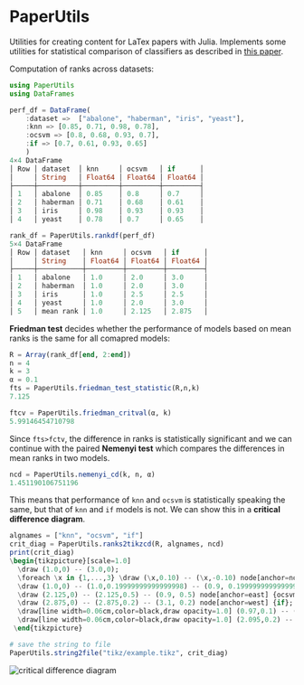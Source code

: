 # PaperUtils
Utilities for creating content for LaTex papers with Julia. Implements some utilities for statistical comparison of classifiers as described in [this paper](http://www.jmlr.org/papers/volume7/demsar06a/demsar06a.pdf).

Computation of ranks across datasets:

```julia
using PaperUtils
using DataFrames

perf_df = DataFrame(
	:dataset =>  ["abalone", "haberman", "iris", "yeast"],
	:knn => [0.85, 0.71, 0.98, 0.78],
	:ocsvm => [0.8, 0.68, 0.93, 0.7],
	:if => [0.7, 0.61, 0.93, 0.65]
	)
4×4 DataFrame
│ Row │ dataset  │ knn     │ ocsvm   │ if      │
│     │ String   │ Float64 │ Float64 │ Float64 │
├─────┼──────────┼─────────┼─────────┼─────────┤
│ 1   │ abalone  │ 0.85    │ 0.8     │ 0.7     │
│ 2   │ haberman │ 0.71    │ 0.68    │ 0.61    │
│ 3   │ iris     │ 0.98    │ 0.93    │ 0.93    │
│ 4   │ yeast    │ 0.78    │ 0.7     │ 0.65    │

rank_df = PaperUtils.rankdf(perf_df)
5×4 DataFrame
│ Row │ dataset   │ knn     │ ocsvm   │ if      │
│     │ String    │ Float64 │ Float64 │ Float64 │
├─────┼───────────┼─────────┼─────────┼─────────┤
│ 1   │ abalone   │ 1.0     │ 2.0     │ 3.0     │
│ 2   │ haberman  │ 1.0     │ 2.0     │ 3.0     │
│ 3   │ iris      │ 1.0     │ 2.5     │ 2.5     │
│ 4   │ yeast     │ 1.0     │ 2.0     │ 3.0     │
│ 5   │ mean rank │ 1.0     │ 2.125   │ 2.875   │
```

**Friedman test** decides whether the performance of models based on mean ranks is the same for all comapred models:

```julia
R = Array(rank_df[end, 2:end])
n = 4
k = 3
α = 0.1
fts = PaperUtils.friedman_test_statistic(R,n,k)
7.125

ftcv = PaperUtils.friedman_critval(α, k)
5.99146454710798
```

Since `fts>fctv`, the difference in ranks is statistically significant and we can continue with the paired **Nemenyi test** which compares the differences in mean ranks in two models.

```julia
ncd = PaperUtils.nemenyi_cd(k, n, α)
1.451190106751196
```

This means that performance of `knn` and `ocsvm` is statistically speaking the same, but that of `knn` and `if` models is not. We can show this in a **critical difference diagram**.

```julia
algnames = ["knn", "ocsvm", "if"]
crit_diag = PaperUtils.ranks2tikzcd(R, algnames, ncd)
print(crit_diag)
\begin{tikzpicture}[scale=1.0] 
  \draw (1.0,0) -- (3.0,0); 
  \foreach \x in {1,...,3} \draw (\x,0.10) -- (\x,-0.10) node[anchor=north]{$\x$}; 
  \draw (1.0,0) -- (1.0,0.19999999999999998) -- (0.9, 0.19999999999999998) node[anchor=east] {knn}; 
  \draw (2.125,0) -- (2.125,0.5) -- (0.9, 0.5) node[anchor=east] {ocsvm}; 
  \draw (2.875,0) -- (2.875,0.2) -- (3.1, 0.2) node[anchor=west] {if}; 
  \draw[line width=0.06cm,color=black,draw opacity=1.0] (0.97,0.1) -- (2.155,0.1); 
  \draw[line width=0.06cm,color=black,draw opacity=1.0] (2.095,0.2) -- (2.905,0.2); 
 \end{tikzpicture} 

# save the string to file
PaperUtils.string2file("tikz/example.tikz", crit_diag)
```
![critical difference diagram](https://github.com/vitskvara/PaperUtils.jl/blob/master/tikz/example.png?raw=true&s=5)
